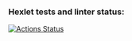 ### Hexlet tests and linter status:
[![Actions Status](https://github.com/Sinsstranger/fullstack-javascript-project-44/workflows/hexlet-check/badge.svg)](https://github.com/Sinsstranger/fullstack-javascript-project-44/actions)